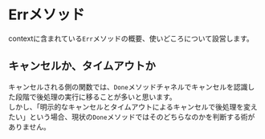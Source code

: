 # Errメソッド
contextに含まれている`Err`メソッドの概要、使いどころについて設営します。  

## キャンセルか、タイムアウトか
キャンセルされる側の関数では、`Done`メソッドチャネルでキャンセルを認識した段階で後処理の実行に移ることが多いと思います。  
しかし、「明示的なキャンセルとタイムアウトによるキャンセルで後処理を変えたい」という場合、現状の`Done`メソッドではそのどちらなのかを判断する術がありません。  